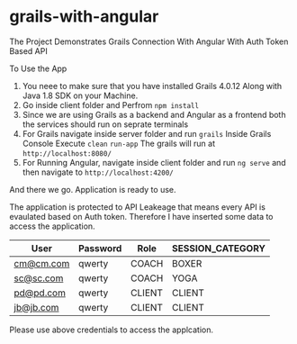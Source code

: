 # grails-with-angular
The Project Demonstrates Grails Connection With Angular With Auth Token Based API

To Use the App

1. You neee to make sure that you have installed Grails 4.0.12 Along with Java 1.8 SDK on your Machine.
2. Go inside client folder and Perfrom `npm install`
3. Since we are using Grails as a backend and Angular as a frontend both the services should run on seprate terminals
4. For Grails navigate inside server folder and run 
    `grails`
    Inside Grails Console Execute 
    `clean`
    `run-app`
    The grails will run at `http://localhost:8080/`
5. For Running Angular, navigate inside client folder and run `ng serve` and then navigate to `http://localhost:4200/`

And there we go. Application is ready to use.

The application is protected to API Leakeage that means every API is evaulated based on Auth token. Therefore I have inserted some data to 
access the application.

| User  | Password | Role  | SESSION_CATEGORY | 
| ------------- | ------------- | ------------- | ------------- |
| cm@cm.com  | qwerty  | COACH  | BOXER  |
| sc@sc.com  | qwerty  | COACH  | YOGA  |
| pd@pd.com  | qwerty  | CLIENT  | CLIENT  |
| jb@jb.com  | qwerty  | CLIENT  | CLIENT  |


Please use above credentials to access the applcation.

 
